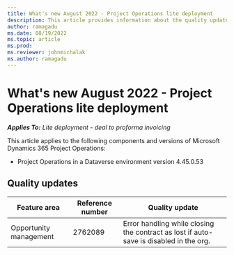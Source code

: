 ```yaml
---
title: What's new August 2022 - Project Operations lite deployment
description: This article provides information about the quality updates that are available in the August 2022 release of Microsoft Dynamics 365 Project Operations lite deployment.
author: ramagadu
ms.date: 08/19/2022
ms.topic: article
ms.prod:
ms.reviewer: johnmichalak 
ms.author: ramagadu
---
```


# What's new August 2022 - Project Operations lite deployment

_**Applies To:** Lite deployment - deal to proforma invoicing_

This article applies to the following components and versions of Microsoft Dynamics 365 Project Operations:

- Project Operations in a Dataverse environment version 4.45.0.53

## Quality updates

| Feature area | Reference number | Quality update |
| --- | --- | --- |
| Opportunity management | 2762089 | Error handling while closing the contract as lost if auto-save is disabled in the org.|

